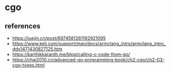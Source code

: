 # cgo

## references

- https://juejin.cn/post/6974581261192921095
- https://www.keil.com/support/man/docs/armclang_intro/armclang_intro_ddx1471430827125.htm
- https://karthikkaranth.me/blog/calling-c-code-from-go/
- https://chai2010.cn/advanced-go-programming-book/ch2-cgo/ch2-03-cgo-types.html